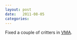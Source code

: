 ```yaml
---
layout: post
date:   2011-08-05
categories:
---
```

Fixed a couple of critters in <a href="zvm/vma/">VMA</a>.
